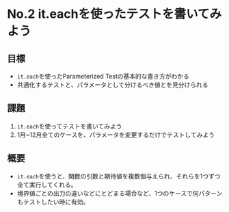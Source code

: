# No.2 it.eachを使ったテストを書いてみよう

## 目標
- `it.each`を使ったParameterized Testの基本的な書き方がわかる
- 共通化するテストと、パラメータとして分けるべき値とを見分けられる

## 課題
1. `it.each`を使ってテストを書いてみよう
2. 1月~12月全てのケースを、パラメータを変更するだけでテストしてみよう

## 概要
- `it.each`を使うと、関数の引数と期待値を複数個与えられ、それらを1つずつ全て実行してくれる。
- 境界値ごとの出力の違いなどにとどまる場合など、1つのケースで何パターンもテストしたい時に有効。